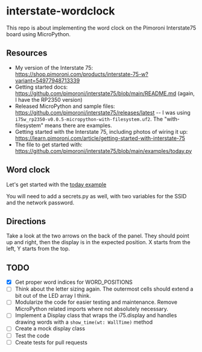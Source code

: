 # interstate-wordclock

This repo is about implementing the word clock on the Pimoroni Interstate75 board using MicroPython.

## Resources

- My version of the Interstate 75: <https://shop.pimoroni.com/products/interstate-75-w?variant=54977948713339>
- Getting started docs: <https://github.com/pimoroni/interstate75/blob/main/README.md> (again, I have the RP2350 version)
- Released MicroPython and sample files: <https://github.com/pimoroni/interstate75/releases/latest> -- I was using `i75w_rp2350-v0.0.5-micropython-with-filesystem.uf2`. The "with-filesystem" means there are examples.
- Getting started with the Interstate 75, including photos of wiring it up: <https://learn.pimoroni.com/article/getting-started-with-interstate-75>
- The file to get started with: <https://github.com/pimoroni/interstate75/blob/main/examples/today.py>

## Word clock

Let's get started with the [today example](https://github.com/pimoroni/interstate75/blob/main/examples/today.py)

You will need to add a secrets.py as well, with two variables for the SSID and the network password.

## Directions

Take a look at the two arrows on the back of the panel. They should point up and right, then the display is in the expected position. X starts from the left, Y starts from the top.

## TODO

- [x] Get proper word indices for WORD_POSITIONS
- [ ] Think about the letter sizing again. The outermost cells should extend a bit out of the LED array I think.
- [ ] Modularize the code for easier testing and maintenance. Remove MicroPython related imports where not absolutely necessary.
- [ ] Implement a Display class that wraps the i75.display and handles drawing words with a `show_time(wt: WallTime)` method
- [ ] Create a mock display class
- [ ] Test the code
- [ ] Create tests for pull requests
